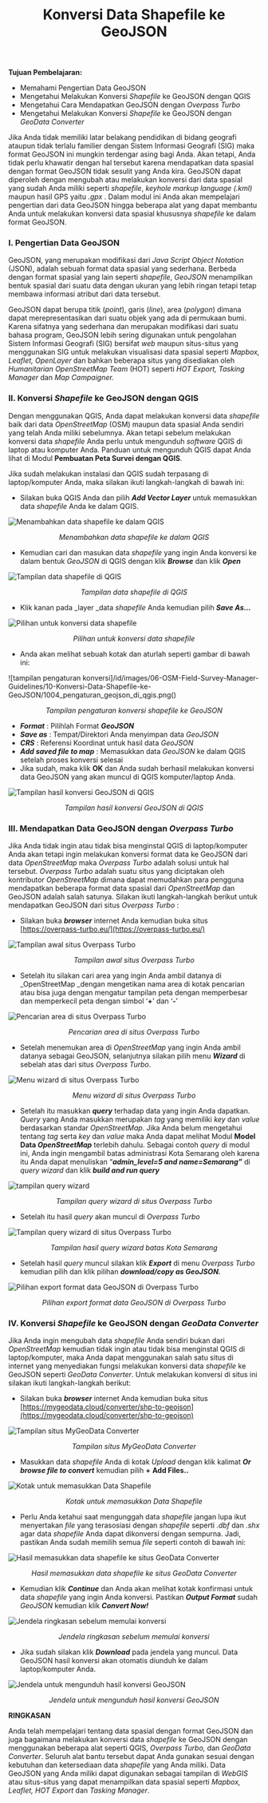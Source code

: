 ﻿---
title: Konversi Data Shapefile ke GeoJSON
weight: 10
---

**Tujuan Pembelajaran:**
*   Memahami Pengertian Data GeoJSON
*   Mengetahui Melakukan Konversi _Shapefile_ ke GeoJSON dengan QGIS
*   Mengetahui Cara Mendapatkan GeoJSON dengan _Overpass Turbo_
*   Mengetahui Melakukan Konversi _Shapefile_ ke GeoJSON dengan _GeoData Converter_

Jika Anda tidak memiliki latar belakang pendidikan di bidang geografi ataupun tidak terlalu familier dengan Sistem Informasi Geografi (SIG) maka format GeoJSON ini mungkin terdengar asing bagi Anda. Akan tetapi, Anda tidak perlu khawatir dengan hal tersebut karena mendapatkan data spasial dengan format GeoJSON tidak sesulit yang Anda kira. GeoJSON dapat diperoleh dengan mengubah atau melakukan konversi dari data spasial yang sudah Anda miliki seperti _shapefile_, _keyhole markup language (.kml)_ maupun hasil GPS yaitu _.gpx_ . Dalam modul ini Anda akan mempelajari pengertian dari data GeoJSON hingga beberapa alat yang dapat membantu Anda untuk melakukan konversi data spasial khususnya _shapefile_ ke dalam format GeoJSON.

### **I. Pengertian Data GeoJSON**

GeoJSON, yang merupakan modifikasi dari _Java Script Object Notation_ (JSON), adalah sebuah format data spasial yang sederhana. Berbeda dengan format spasial yang lain seperti _shapefile_, _GeoJSON_ menampilkan bentuk spasial dari suatu data dengan ukuran yang lebih ringan tetapi tetap membawa informasi atribut dari data tersebut. 
 
GeoJSON dapat berupa titik (_point_), garis (_line_), area (_polygon_) dimana dapat merepresentasikan dari suatu objek yang ada di permukaan bumi. Karena sifatnya yang sederhana dan merupakan modifikasi dari suatu bahasa program, GeoJSON lebih sering digunakan untuk pengolahan Sistem Informasi Geografi (SIG) bersifat _web_ maupun situs-situs yang menggunakan SIG untuk melakukan visualisasi data spasial seperti _Mapbox, Leaflet, OpenLayer_ dan bahkan beberapa situs yang disediakan oleh _Humanitarian OpenStreetMap Team_ (HOT) seperti _HOT Export, Tasking Manager_ dan _Map Campaigner._

### **II. Konversi _Shapefile_ ke GeoJSON dengan QGIS**

Dengan menggunakan QGIS, Anda dapat melakukan konversi data _shapefile_ baik dari data _OpenStreetMap_ (OSM) maupun data spasial Anda sendiri yang telah Anda miliki sebelumnya. Akan tetapi sebelum melakukan konversi data _shapefile_ Anda perlu untuk mengunduh _software_ QGIS di laptop atau komputer Anda. Panduan untuk mengunduh QGIS dapat Anda lihat di Modul **Pembuatan Peta Survei dengan QGIS**.

Jika sudah melakukan instalasi dan QGIS sudah terpasang di laptop/komputer Anda, maka silakan ikuti langkah-langkah di bawah ini:

*   Silakan buka QGIS Anda dan pilih **_Add Vector Layer_** untuk memasukkan data _shapefile_ Anda ke dalam QGIS.

![Menambahkan data shapefile ke dalam QGIS](/id/images/06-OSM-Field-Survey-Manager-Guidelines/10-Konversi-Data-Shapefile-ke-GeoJSON/1001_shapefile_di_qgis.png)
<p align="center"><i>Menambahkan data shapefile ke dalam QGIS</i></p>

*   Kemudian cari dan masukan data _shapefile_ yang ingin Anda konversi ke dalam bentuk  _GeoJSON_ di QGIS dengan klik **_Browse_** dan klik **_Open_**

![Tampilan data shapefile di QGIS](/id/images/06-OSM-Field-Survey-Manager-Guidelines/10-Konversi-Data-Shapefile-ke-GeoJSON/1002_shapefile_di_qgis_b.png)
<p align="center"><i>Tampilan data shapefile di QGIS</i></p>



*   Klik kanan pada _layer _data _shapefile_ Anda kemudian pilih **_Save As..._**

![Pilihan untuk konversi data shapefile](/id/images/06-OSM-Field-Survey-Manager-Guidelines/10-Konversi-Data-Shapefile-ke-GeoJSON/1003_shapefile_di_qgis_c.png)
<p align="center"><i>Pilihan untuk konversi data shapefile</i></p>

*   Anda akan melihat sebuah kotak dan aturlah seperti gambar di bawah ini:

![tampilan pengaturan konversi]/id/images/06-OSM-Field-Survey-Manager-Guidelines/10-Konversi-Data-Shapefile-ke-GeoJSON/1004_pengaturan_geojson_di_qgis.png()
<p align="center"><i>Tampilan pengaturan konversi shapefile ke GeoJSON</i></p>

*   **_Format_** : Pilihlah Format **_GeoJSON_**
*   **_Save as_** : Tempat/Direktori Anda menyimpan data _GeoJSON_
*   **_CRS_** : Referensi Koordinat untuk hasil data _GeoJSON_
*   **_Add saved file to map_** : Memasukkan data _GeoJSON_ ke dalam QGIS setelah proses konversi selesai
*   Jika sudah, maka klik **OK** dan Anda sudah berhasil melakukan konversi data GeoJSON yang akan muncul di QGIS komputer/laptop Anda.

![Tampilan hasil konversi GeoJSON di QGIS](/id/images/06-OSM-Field-Survey-Manager-Guidelines/10-Konversi-Data-Shapefile-ke-GeoJSON/1005_hasil_geojson_di_qgis.png)
<p align="center"><i>Tampilan hasil konversi GeoJSON di QGIS</i></p>

### **III. Mendapatkan Data GeoJSON dengan _Overpass Turbo_**

Jika Anda tidak ingin atau tidak bisa menginstal QGIS di laptop/komputer Anda akan tetapi ingin melakukan konversi format data ke GeoJSON dari data _OpenStreetMap_ maka _Overpass Turbo_ adalah solusi untuk hal tersebut. _Overpass Turbo_ adalah suatu situs yang diciptakan oleh kontributor _OpenStreetMap_ dimana dapat memudahkan para pengguna mendapatkan beberapa format data spasial dari _OpenStreetMap_ dan GeoJSON adalah salah satunya. Silakan ikuti langkah-langkah berikut untuk mendapatkan GeoJSON dari situs _Overpass Turbo_ :

*   Silakan buka **_browser_** internet Anda kemudian buka situs [https://overpass-turbo.eu/](https://overpass-turbo.eu/) 

![Tampilan awal situs Overpass Turbo](/id/images/06-OSM-Field-Survey-Manager-Guidelines/10-Konversi-Data-Shapefile-ke-GeoJSON/1006_overpass_1.png)
<p align="center"><i>Tampilan awal situs Overpass Turbo</i></p>

*   Setelah itu silakan cari area yang ingin Anda ambil datanya di _OpenStreetMap _dengan mengetikan nama area di kotak pencarian atau bisa juga dengan mengatur tampilan peta dengan memperbesar dan memperkecil peta dengan simbol ‘**+**' dan ‘**-**’

![Pencarian area di situs Overpass Turbo](/id/images/06-OSM-Field-Survey-Manager-Guidelines/10-Konversi-Data-Shapefile-ke-GeoJSON/1007_overpass_2.png)
<p align="center"><i>Pencarian area di situs Overpass Turbo</i></p>

*   Setelah menemukan area di _OpenStreetMap_ yang ingin Anda ambil datanya sebagai GeoJSON, selanjutnya silakan pilih menu **_Wizard_** di sebelah atas dari situs _Overpass Turbo_.

![Menu wizard di situs Overpass Turbo](/id/images/06-OSM-Field-Survey-Manager-Guidelines/10-Konversi-Data-Shapefile-ke-GeoJSON/1008_overpass_3.png)
<p align="center"><i>Menu wizard di situs Overpass Turbo</i></p>

*   Setelah itu masukkan **_query_** terhadap data yang ingin Anda dapatkan. _Query_ yang Anda masukkan merupakan _tag_ yang memiliki _key_ dan _value_ berdasarkan standar _OpenStreetMap_. Jika Anda belum mengetahui tentang _tag_ serta _key_ dan _value_ maka Anda dapat melihat Modul **Model Data _OpenStreetMap_** terlebih dahulu. Sebagai contoh _query_ di modul ini, Anda ingin mengambil batas administrasi Kota Semarang oleh karena itu Anda dapat menuliskan “**_admin_level=5 and name=Semarang”_** di _query wizard_ dan klik **_build and run query_**

![tampilan query wizard](/id/images/06-OSM-Field-Survey-Manager-Guidelines/10-Konversi-Data-Shapefile-ke-GeoJSON/1009_overpass_4.png)
<p align="center"><i>Tampilan query wizard di situs Overpass Turbo</i></p>

*   Setelah itu hasil _query_ akan muncul di _Overpass Turbo_

![Tampilan query wizard di situs Overpass Turbo](/id/images/06-OSM-Field-Survey-Manager-Guidelines/10-Konversi-Data-Shapefile-ke-GeoJSON/1010_overpass_5.png)
<p align="center"><i>Tampilan hasil query wizard batas Kota Semarang</i></p>


*   Setelah hasil _query_ muncul silakan klik **_Export_** di menu _Overpass Turbo_ kemudian pilih dan klik pilihan **_download/copy as GeoJSON._**

![Pilihan export format data GeoJSON di Overpass Turbo](/id/images/06-OSM-Field-Survey-Manager-Guidelines/10-Konversi-Data-Shapefile-ke-GeoJSON/1011_overpass_6.png)
<p align="center"><i>Pilihan export format data GeoJSON di Overpass Turbo</i></p>


### **IV. Konversi _Shapefile_ ke GeoJSON dengan _GeoData Converter_**

Jika Anda ingin mengubah data _shapefile_ Anda sendiri bukan dari _OpenStreetMap_ kemudian tidak ingin atau tidak bisa menginstal QGIS di laptop/komputer, maka Anda dapat menggunakan salah satu situs di internet yang menyediakan fungsi melakukan konversi data _shapefile_ ke GeoJSON seperti _GeoData Converter_. Untuk melakukan konversi di situs ini silakan ikuti langkah-langkah berikut:

*   Silakan buka **_browser_** internet Anda kemudian buka situs [https://mygeodata.cloud/converter/shp-to-geojson](https://mygeodata.cloud/converter/shp-to-geojson) 

![Tampilan situs MyGeoData Converter](/id/images/06-OSM-Field-Survey-Manager-Guidelines/10-Konversi-Data-Shapefile-ke-GeoJSON/1012_geojson_converter_1.png)
<p align="center"><i>Tampilan situs MyGeoData Converter</i></p>

*   Masukkan data _shapefile_ Anda di kotak _Upload_ dengan klik kalimat **_Or browse file to convert_** kemudian pilih **+** **Add Files..**

![Kotak untuk memasukkan Data Shapefile](/id/images/06-OSM-Field-Survey-Manager-Guidelines/10-Konversi-Data-Shapefile-ke-GeoJSON/1013_geojson_converter_2.png)
<p align="center"><i>Kotak untuk memasukkan Data Shapefile</i></p>

*   Perlu Anda ketahui saat mengunggah data _shapefile_ jangan lupa ikut menyertakan _file_ yang terasosiasi dengan _shapefile_ seperti _.dbf_ dan _.shx_ agar data _shapefile_ Anda dapat dikonversi dengan sempurna. Jadi,  pastikan Anda sudah memilih semua _file_ seperti contoh di bawah ini:

![Hasil memasukkan data shapefile ke situs GeoData Converter](/id/images/06-OSM-Field-Survey-Manager-Guidelines/10-Konversi-Data-Shapefile-ke-GeoJSON/1014_geojson_converter_3.png)
<p align="center"><i>Hasil memasukkan data shapefile ke situs GeoData Converter</i></p>

*   Kemudian klik **_Continue_** dan Anda akan melihat kotak konfirmasi untuk data _shapefile_ yang ingin Anda konversi. Pastikan **_Output Format_** sudah _GeoJSON_ kemudian klik **_Convert Now!_**

![Jendela ringkasan sebelum memulai konversi](/id/images/06-OSM-Field-Survey-Manager-Guidelines/10-Konversi-Data-Shapefile-ke-GeoJSON/1015_geojson_converter_4.png)
<p align="center"><i>Jendela ringkasan sebelum memulai konversi</i></p>


*   Jika sudah silakan klik **_Download_** pada jendela yang muncul. Data GeoJSON hasil konversi akan otomatis diunduh ke dalam laptop/komputer Anda.

![Jendela untuk mengunduh hasil konversi GeoJSON](/id/images/06-OSM-Field-Survey-Manager-Guidelines/10-Konversi-Data-Shapefile-ke-GeoJSON/1016_geojson_converter_5.png)
<p align="center"><i>Jendela untuk mengunduh hasil konversi GeoJSON</i></p>

**RINGKASAN**

Anda telah mempelajari tentang data spasial dengan format GeoJSON dan juga bagaimana melakukan konversi data _shapefile_ ke GeoJSON dengan menggunakan beberapa alat seperti QGIS, _Overpass Turbo,_ dan _GeoData Converter_. Seluruh alat bantu tersebut dapat Anda gunakan sesuai dengan kebutuhan dan ketersediaan data _shapefile_ yang Anda miliki. Data GeoJSON yang Anda miliki dapat digunakan sebagai tampilan di _WebGIS_ atau situs-situs yang dapat menampilkan data spasial seperti _Mapbox, Leaflet, HOT Export_ dan _Tasking Manager_.
